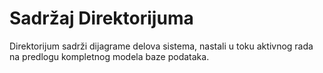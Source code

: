 # Sadržaj Direktorijuma

Direktorijum sadrži dijagrame delova sistema, nastali u toku aktivnog rada na predlogu kompletnog modela baze podataka.
